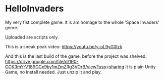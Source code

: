 # HelloInvaders

My very fist complete game. It is am homage to the whole 'Space Invaders' genre.

Uploaded are scripts only.

This is a sneak peak video:
https://youtu.be/y-oL9yG0lzk

And this is the last build of the game, before the project was shelved:
https://drive.google.com/file/d/1R0-COK3mYrV189GCx9by1mZmZRg3VOrB/view?usp=sharing
It is plain Unity Game, no install needed. Just unzip it and play.
